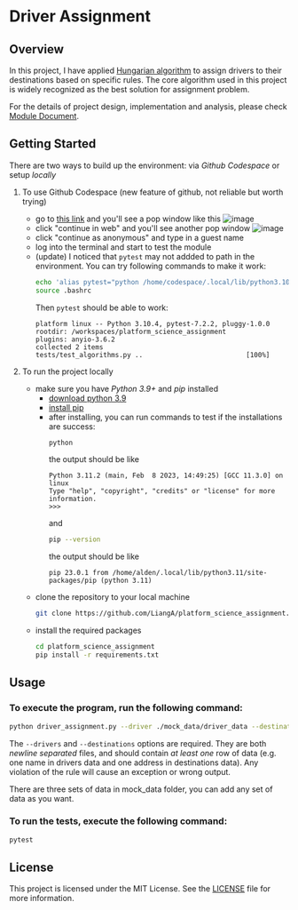 # Driver Assignment

## Overview

In this project, I have applied [Hungarian algorithm](https://en.wikipedia.org/wiki/Hungarian_algorithm) to assign drivers to their destinations based on specific rules. The core algorithm used in this project is widely recognized as the best solution for assignment problem.

For the details of project design, implementation and analysis, please check [Module Document](./module_document.md).

## Getting Started

There are two ways to build up the environment: via *Github Codespace* or setup *locally* 

1. To use Github Codespace (new feature of github, not reliable but worth trying)
    - go to [this link](https://prod.liveshare.vsengsaas.visualstudio.com/join?D16BEEA6271F64940D1603D7328DBCC814A7) and you'll see a pop window like this
        ![image](https://user-images.githubusercontent.com/10252988/224461226-ece4b51d-4501-4cac-87a2-8c67aa428abf.png)
    - click "continue in web" and you'll see another pop window
        ![image](https://user-images.githubusercontent.com/10252988/224461275-16bea809-f311-4317-8ef3-0bb75920debe.png)
    - click "continue as anonymous" and type in a guest name
    - log into the terminal and start to test the module
    - (update) I noticed that ```pytest``` may not addded to path in the environment. You can try following commands to make it work:
      ```bash
      echo 'alias pytest="python /home/codespace/.local/lib/python3.10/site-packages/pytest/__main__.py"' > .bashrc
      source .bashrc
      ```
      Then ```pytest``` should be able to work:
      ```
      platform linux -- Python 3.10.4, pytest-7.2.2, pluggy-1.0.0
      rootdir: /workspaces/platform_science_assignment
      plugins: anyio-3.6.2
      collected 2 items                                                                                                                                                                           
      tests/test_algorithms.py ..                          [100%]
      ```

2. To run the project locally
    - make sure you have *Python 3.9+* and *pip* installed
        - [download python 3.9](https://www.python.org/downloads/release/python-390/)
        - [install pip](https://pip.pypa.io/en/stable/installation/)
        - after installing, you can run commands to test if the installations are success:
          ```bash
          python
          ```
          the output should be like
          ```
          Python 3.11.2 (main, Feb  8 2023, 14:49:25) [GCC 11.3.0] on linux
          Type "help", "copyright", "credits" or "license" for more information.
          >>>
          ```
          and
          ```bash
          pip --version
          ```
          the output should be like
          ```
          pip 23.0.1 from /home/alden/.local/lib/python3.11/site-packages/pip (python 3.11)
          ```
    - clone the repository to your local machine 
        ```bash
        git clone https://github.com/LiangA/platform_science_assignment.git
        ```
    - install the required packages
        ```bash
        cd platform_science_assignment
        pip install -r requirements.txt
        ```

## Usage

### To execute the program, run the following command: 

```bash
python driver_assignment.py --driver ./mock_data/driver_data --destinations ./mock_data/destinations_data
```

The ```--drivers``` and ```--destinations``` options are required. They are both *newline separated* files, and should contain *at least one* row of data (e.g. one name in drivers data and one address in destinations data). Any violation of the rule will cause an exception or wrong output. 

There are three sets of data in mock_data folder, you can add any set of data as you want.

### To run the tests, execute the following command:

```bash
pytest
```

## License

This project is licensed under the MIT License. See the [LICENSE](./LICENSE) file for more information.


